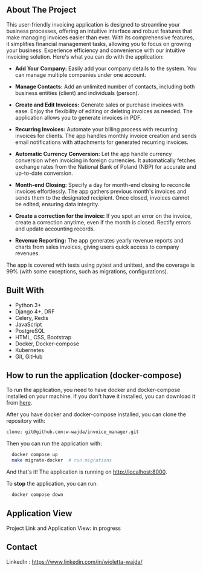 ## About The Project

This user-friendly invoicing application is designed to streamline your business processes, offering an intuitive interface and robust features that make managing invoices easier than ever. 
With its comprehensive features, it simplifies financial management tasks, allowing you to focus on growing your business. 
Experience efficiency and convenience with our intuitive invoicing solution.
Here's what you can do with the application:

* **Add Your Company:** Easily add your company details to the system. 
You can manage multiple companies under one account.

* **Manage Contacts:** Add an unlimited number of contacts, including both business entities (client) and individuals (person).

* **Create and Edit Invoices:** Generate sales or purchase invoices with ease. 
Enjoy the flexibility of editing or deleting invoices as needed. 
The application allows you to generate invoices in PDF.

* **Recurring Invoices:** Automate your billing process with recurring invoices for clients. 
The app handles monthly invoice creation and sends email notifications with attachments for generated recurring invoices.

* **Automatic Currency Conversion:** Let the app handle currency conversion when invoicing in foreign currencies. 
It automatically fetches exchange rates from the National Bank of Poland (NBP) for accurate and up-to-date conversion.

* **Month-end Closing:** Specify a day for month-end closing to reconcile invoices effortlessly. 
The app gathers previous month's invoices and sends them to the designated recipient. 
Once closed, invoices cannot be edited, ensuring data integrity.

* **Create a correction for the invoice:** If you spot an error on the invoice, create a correction anytime, even if the month is closed. 
Rectify errors and update accounting records.

* **Revenue Reporting:** The app generates yearly revenue reports and charts from sales invoices, giving users quick access to company revenues.

The app is covered with tests using pytest and unittest, and the coverage is 99% (with some exceptions, such as migrations, configurations).

## Built With

* Python 3+
* Django 4+, DRF
* Celery, Redis
* JavaScript
* PostgreSQL
* HTML, CSS, Bootstrap
* Docker, Docker-compose
* Kubernetes
* Git, GitHub

## How to run the application (docker-compose)

To run the application, you need to have docker and docker-compose installed on your machine. If you don't have it installed, 
you can download it from [here](https://www.docker.com/products/docker-desktop).

After you have docker and docker-compose installed, you can clone the repository with:

```bash
clone: git@github.com:w-wajda/invoice_manager.git
```
Then you can run the application with:

```bash
  docker compose up
  make migrate-docker  # run migrations
```

And that's it! The application is running on [http://localhost:8000](http://localhost:8000). 

To **stop** the application, you can run:

```bash
  docker compose down
```

## Application View

Project Link and Application View: in progress

## Contact

LinkedIn : https://www.linkedin.com/in/wioletta-wajda/







